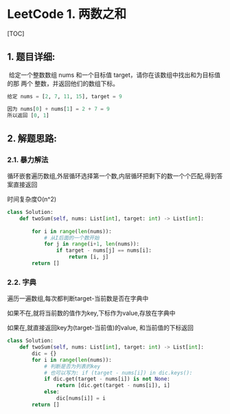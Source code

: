 # LeetCode 1. 两数之和

[TOC]



## 1. 题目详细: 

​	给定一个整数数组 nums 和一个目标值 target，请你在该数组中找出和为目标值的那 两个 整数，并返回他们的数组下标。

```python
给定 nums = [2, 7, 11, 15], target = 9

因为 nums[0] + nums[1] = 2 + 7 = 9
所以返回 [0, 1]
```

## 2. 解题思路:

### 2.1. 暴力解法

循环嵌套遍历数组,外层循环选择第一个数,内层循环把剩下的数一个个匹配,得到答案直接返回

时间复杂度O(n^2)

```python
class Solution:
    def twoSum(self, nums: List[int], target: int) -> List[int]:
       
        for i in range(len(nums)):
            # 从I后面的一个数开始
            for j in range(i+1, len(nums)):
                if target - nums[j] == nums[i]:
                    return [i, j]
        return [] 
```



### 2.2. 字典

遍历一遍数组,每次都判断target-当前数是否在字典中

如果不在,就将当前数的值作为key,下标作为value,存放在字典中

如果在,就直接返回key为(target-当前值)的value, 和当前值的下标返回

```python
class Solution:
    def twoSum(self, nums: List[int], target: int) -> List[int]:
    	dic = {}
        for i in range(len(nums)):
            # 判断是否为列表的key
            # 也可以写为: if (target - nums[i]) in dic.keys():
            if dic.get(target - nums[i]) is not None:
                return [dic.get(target - nums[i]), i]
            else:
                dic[nums[i]] = i
        return []
```

